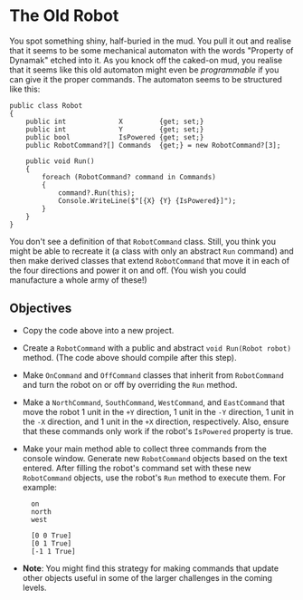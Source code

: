 # The Old Robot

You spot something shiny, half-buried in the mud. You pull it out and realise that it seems to be some mechanical automaton with the words "Property of Dynamak" etched into it. As you knock off the caked-on mud, you realise that it seems like this old automaton might even be *programmable* if you can give it the proper commands. The automaton seems to be structured like this:

    public class Robot
    {
        public int             X         {get; set;}
        public int             Y         {get; set;}
        public bool            IsPowered {get; set;}
        public RobotCommand?[] Commands  {get;} = new RobotCommand?[3];

        public void Run()
        {
            foreach (RobotCommand? command in Commands)
            {
                command?.Run(this);
                Console.WriteLine($"[{X} {Y} {IsPowered}]");
            }
        }
    }

You don't see a definition of that `RobotCommand` class. Still, you think you might be able to recreate it (a class with only an abstract `Run` command) and then make derived classes that extend `RobotCommand` that move it in each of the four directions and power it on and off. (You wish you could manufacture a whole army of these!)

## Objectives

- Copy the code above into a new project.
- Create a `RobotCommand` with a public and abstract `void Run(Robot robot)` method. (The code above should compile after this step).
- Make `OnCommand` and `OffCommand` classes that inherit from `RobotCommand` and turn the robot on or off by overriding the `Run` method.
- Make a `NorthCommand`, `SouthCommand`, `WestCommand`, and `EastCommand` that move the robot 1 unit in the `+Y` direction, 1 unit in the `-Y` direction, 1 unit in the `-X` direction, and 1 unit in the `+X` direction, respectively. Also, ensure that these commands only work if the robot's `IsPowered` property is true.
- Make your main method able to collect three commands from the console window. Generate new `RobotCommand` objects based on the text entered. After filling the robot's command set with these new `RobotCommand` objects, use the robot's `Run` method to execute them. For example:

        on
        north
        west

        [0 0 True]
        [0 1 True]
        [-1 1 True]

- **Note**: You might find this strategy for making commands that update other objects useful in some of the larger challenges in the coming levels.
